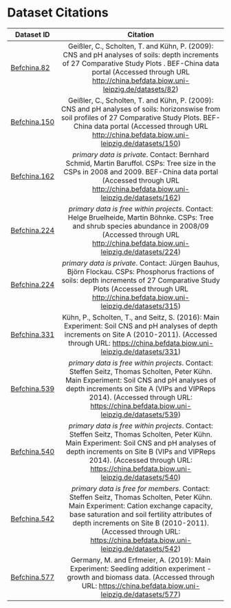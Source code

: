 
# Dataset Citations

| Dataset ID       | Citation |
| ------------- |:-------------:| 
| [Befchina.82](http://china.befdata.biow.uni-leipzig.de/datasets/82)| Geißler, C., Scholten, T. and Kühn, P. (2009): CNS and pH analyses of soils: depth increments of 27 Comparative Study Plots . BEF-China data portal (Accessed through URL http://china.befdata.biow.uni-leipzig.de/datasets/82) | 
| [Befchina.150](http://china.befdata.biow.uni-leipzig.de/datasets/150)| Geißler, C., Scholten, T. and Kühn, P. (2009): CNS and pH analyses of soils: horizonswise from soil profiles of 27 Comparative Study Plots. BEF-China data portal (Accessed through URL http://china.befdata.biow.uni-leipzig.de/datasets/150) | 
| [Befchina.162](http://china.befdata.biow.uni-leipzig.de/datasets/162)|  <em>primary data is private</em>. Contact: Bernhard Schmid, Martin Baruffol. CSPs: Tree size in the CSPs in 2008 and 2009. BEF-China data portal (Accessed through URL http://china.befdata.biow.uni-leipzig.de/datasets/162) | 
| [Befchina.224](http://china.befdata.biow.uni-leipzig.de/datasets/224)|  <em>primary data is free within projects</em>. Contact: Helge Bruelheide, Martin Böhnke. CSPs: Tree and shrub species abundance in 2008/09 (Accessed through URL http://china.befdata.biow.uni-leipzig.de/datasets/224) | 
| [Befchina.224](http://china.befdata.biow.uni-leipzig.de/datasets/315)|  <em>primary data is private</em>. Contact: Jürgen Bauhus, Björn Flockau. CSPs: Phosphorus fractions of soils: depth increments of 27 Comparative Study Plots (Accessed through URL http://china.befdata.biow.uni-leipzig.de/datasets/315) | 
| [Befchina.331](http://china.befdata.biow.uni-leipzig.de/datasets/331)|  Kühn, P., Scholten, T., and Seitz, S. (2016): Main Experiment: Soil CNS and pH analyses of depth increments on Site A (2010-2011). (Accessed through URL: https://china.befdata.biow.uni-leipzig.de/datasets/331) 
| [Befchina.539](http://china.befdata.biow.uni-leipzig.de/datasets/539)|  <em>primary data is free within projects</em>. Contact: Steffen Seitz, Thomas Scholten, Peter Kühn. Main Experiment: Soil CNS and pH analyses of depth increments on Site A (VIPs and VIPReps 2014). (Accessed through URL: https://china.befdata.biow.uni-leipzig.de/datasets/539)
| [Befchina.540](http://china.befdata.biow.uni-leipzig.de/datasets/540)|  <em>primary data is free within projects</em>.  Contact: Steffen Seitz, Thomas Scholten, Peter Kühn. Main Experiment: Soil CNS and pH analyses of depth increments on Site B (VIPs and VIPReps 2014). (Accessed through URL: https://china.befdata.biow.uni-leipzig.de/datasets/540)
| [Befchina.542](http://china.befdata.biow.uni-leipzig.de/datasets/542)|  <em>primary data is free for members</em>. Contact: Steffen Seitz, Thomas Scholten, Peter Kühn. Main Experiment: Cation exchange capacity, base saturation and soil fertility attributes of depth increments on Site B (2010-2011). (Accessed through URL: https://china.befdata.biow.uni-leipzig.de/datasets/542)
| [Befchina.577](http://china.befdata.biow.uni-leipzig.de/datasets/577)|  Germany, M. and Erfmeier, A. (2019): Main Experiment: Seedling addition experiment - growth and biomass data. (Accessed through URL: https://china.befdata.biow.uni-leipzig.de/datasets/577)